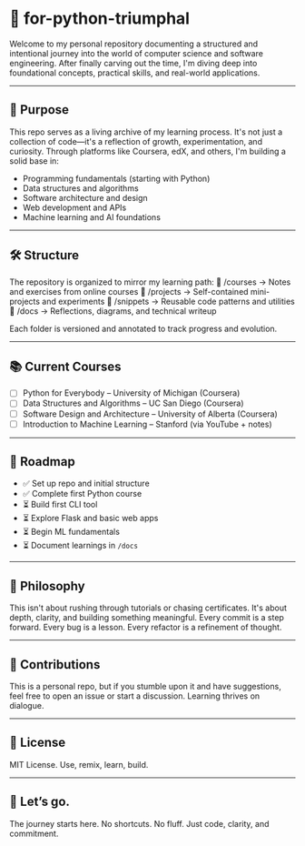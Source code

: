 # 🐍 for-python-triumphal

Welcome to my personal repository documenting a structured and intentional journey into the world of computer science and software engineering. After finally carving out the time, I'm diving deep into foundational concepts, practical skills, and real-world applications.

---

## 🎯 Purpose

This repo serves as a living archive of my learning process. It's not just a collection of code—it's a reflection of growth, experimentation, and curiosity. Through platforms like Coursera, edX, and others, I'm building a solid base in:

- Programming fundamentals (starting with Python)
- Data structures and algorithms
- Software architecture and design
- Web development and APIs
- Machine learning and AI foundations

---

## 🛠️ Structure

The repository is organized to mirror my learning path:
📁 /courses         → Notes and exercises from online courses
📁 /projects        → Self-contained mini-projects and experiments
📁 /snippets        → Reusable code patterns and utilities
📁 /docs            → Reflections, diagrams, and technical writeup

Each folder is versioned and annotated to track progress and evolution.

---

## 📚 Current Courses

- [ ] Python for Everybody – University of Michigan (Coursera)
- [ ] Data Structures and Algorithms – UC San Diego (Coursera)
- [ ] Software Design and Architecture – University of Alberta (Coursera)
- [ ] Introduction to Machine Learning – Stanford (via YouTube + notes)

---

## 🧭 Roadmap

- ✅ Set up repo and initial structure  
- ✅ Complete first Python course  
- ⏳ Build first CLI tool  
- ⏳ Explore Flask and basic web apps  
- ⏳ Begin ML fundamentals  
- ⏳ Document learnings in `/docs`

---

## 🧠 Philosophy

This isn't about rushing through tutorials or chasing certificates. It's about depth, clarity, and building something meaningful. Every commit is a step forward. Every bug is a lesson. Every refactor is a refinement of thought.

---

## 🤝 Contributions

This is a personal repo, but if you stumble upon it and have suggestions, feel free to open an issue or start a discussion. Learning thrives on dialogue.

---

## 📎 License

MIT License. Use, remix, learn, build.

---

## 🚀 Let’s go.

The journey starts here. No shortcuts. No fluff. Just code, clarity, and commitment.
